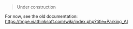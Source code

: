 > Under construction

For now, see the old documentation: https://tmpe.viathinksoft.com/wiki/index.php?title=Parking_AI